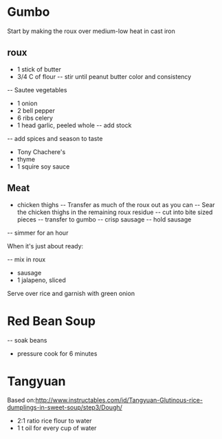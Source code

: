 # Gumbo

Start by making the roux over medium-low heat in cast iron

## roux
+ 1 stick of butter
+ 3/4 C of flour
-- stir until peanut butter color and consistency


-- Sautee vegetables
+ 1 onion
+ 2 bell pepper
+ 6 ribs celery
+ 1 head garlic, peeled whole
-- add stock

-- add spices and season to taste
+ Tony Chachere's
+ thyme
+ 1 squire soy sauce

## Meat

+ chicken thighs
-- Transfer as much of the roux out as you can
-- Sear the chicken thighs in the remaining roux residue
-- cut into bite sized pieces
-- transfer to gumbo
-- crisp sausage
-- hold sausage

-- simmer for an hour

When it's just about ready:

-- mix in roux
+ sausage
+ 1 jalapeno, sliced

Serve over rice and garnish with green onion


# Red Bean Soup
  -- soak beans
  + pressure cook for 6 minutes


# Tangyuan

Based on:http://www.instructables.com/id/Tangyuan-Glutinous-rice-dumplings-in-sweet-soup/step3/Dough/

  + 2:1 ratio rice flour to water
  + 1 t oil for every cup of water

